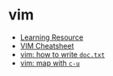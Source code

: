 # vim

- [Learning Resource](/dev/applications/vim/learning-resource.md)
- [VIM Cheatsheet](/dev/applications/vim/vim-cheatsheet.md)
- [vim: how to write `doc.txt`](/dev/applications/vim/vim-doc.md)
- [vim: map with `c-u`](/dev/applications/vim/vim-map-with-c-u.md)
